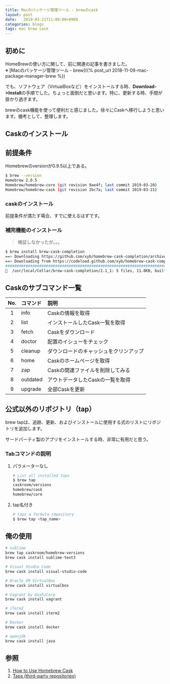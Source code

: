 ```yaml
---
title: Macのパッケージ管理ツール - brewのcask
layout: post
date:   2019-03-21T11:00:00+0900
categories: blogs
tags: mac brew cask
---
```


## 初めに

HomeBrewの使い方に関して、前に関連の記事を書きました。  
※ [Macのパッケージ管理ツール - brew]({% post_url 2018-11-09-mac-package-manager-brew %})

でも、ソフトウェア（VirtualBoxなど）をインストールする時、**Download->Install**の手順でした。ちょっと面倒だと思います。特に、更新する時、手間が掛かり過ぎます。

brewのcask機能を使って便利だと感じました。徐々にCaskへ移行しようと思います。備考として、整理します。

## Caskのインストール

## 前提条件

Homebrewのversionが0.9.5以上である。

```bash
$ brew --version
Homebrew 2.0.5
Homebrew/homebrew-core (git revision 9ae4f; last commit 2019-03-20)
Homebrew/homebrew-cask (git revision 2bc7a; last commit 2019-03-21)
```

### caskのインストール

前提条件が満たす場合、すでに使えるはずです。

### 補完機能のインストール

> 検証しなかったが。。。

```bash
$ brew install brew-cask-completion
==> Downloading https://github.com/xyb/homebrew-cask-completion/archive/v2.1.tar.gz
==> Downloading from https://codeload.github.com/xyb/homebrew-cask-completion/tar.gz/v2.1
######################################################################## 100.0%
🍺  /usr/local/Cellar/brew-cask-completion/2.1_1: 5 files, 11.0KB, built in 5 seconds
```

## Caskのサブコマンド一覧

|  No.  | コマンド | 説明                                   |
| :---: | :------- | :------------------------------------- |
|   1   | info     | Caskの情報を取得                       |
|   2   | list     | インストールしたCask一覧を取得         |
|   3   | fetch    | Caskをダウンロード                     |
|   4   | doctor   | 配置のイシューをチェック               |
|   5   | cleanup  | ダウンロードのキャッシュをクリンアップ |
|   6   | home     | Caskのホームページを取得               |
|   7   | zap      | Caskの関連ファイルを削除してみる       |
|   8   | outdated | アウトデータしたCaskの一覧を取得       |
|   9   | upgrade  | 全部Caskを更新                         |

## 公式以外のリポジトリ（tap）

brew tapは、追跡、更新、およびインストールに使用する式のリストにリポジトリを追加します。 

サードパーティ製のアプリをインストールする時、非常に有用だと思う。

### Tabコマンドの説明

1. パラメーターなし

    ```bash
    # List all installed taps
    $ brew tap
    caskroom/versions
    homebrew/cask
    homebrew/core
   ```

2. tap名付き

    ```bash
    # taps a formula repository
    $ brew tap <tap_name>
   ```

## 俺の使用

```bash
# sublime
brew tap caskroom/homebrew-versions
brew cask install sublime-text3

# Visual Studio Code
brew cask install visual-studio-code

# Oracle VM VirtualBox
brew cask install virtualbox

# Vagrant by HashiCorp
brew cask install vagrant

# iTerm2
brew cask install iterm2

# Docker
brew cask install docker

# openjdk
brew cask install java
```

## 参照

1. [How to Use Homebrew Cask](https://github.com/Homebrew/homebrew-cask/blob/master/USAGE.md)
2. [Taps (third-party repositories)](https://github.com/Homebrew/brew/blob/master/docs/Taps.md)
